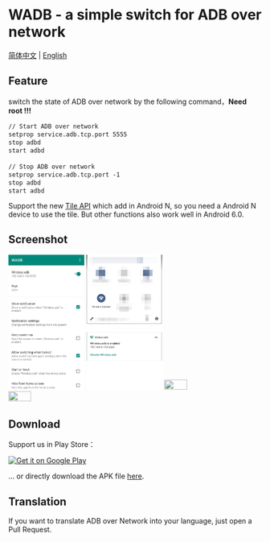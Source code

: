 # WADB - a simple switch for ADB over network

[简体中文](README-zh_rCN.md) | [English](README.md)

## Feature

switch the state of ADB over network by the following command，**Need root !!!**

```shell
// Start ADB over network
setprop service.adb.tcp.port 5555
stop adbd
start adbd

// Stop ADB over network
setprop service.adb.tcp.port -1
stop adbd
start adbd

```

Support the new [Tile API](https://developer.android.com/preview/api-overview.html#tile_api) which add in Android N, so you need a Android N device to use the tile. But other functions also work well in Android 6.0.

## Screenshot

<img src="readme.res/01.png" width="30%" height="30%">
<img src="readme.res/02.png" width="30%" height="30%">
<img src="readme.res/03.png" width="30%" height="30%">
<img src="readme.res/04.png" width="30%" height="30%">

## Download

Support us in Play Store：

<a href='https://play.google.com/store/apps/details?id=moe.haruue.wadb&utm_source=global_co&utm_medium=prtnr&utm_content=Mar2515&utm_campaign=PartBadge&pcampaignid=MKT-Other-global-all-co-prtnr-py-PartBadge-Mar2515-1'><img alt='Get it on Google Play' src='https://play.google.com/intl/en_us/badges/images/generic/en_badge_web_generic.png' width="250"/></a>

... or directly download the APK file [here](https://github.com/RikkaApps/WADB/releases/latest).

## Translation

If you want to translate ADB over Network into your language, just open a Pull Request.